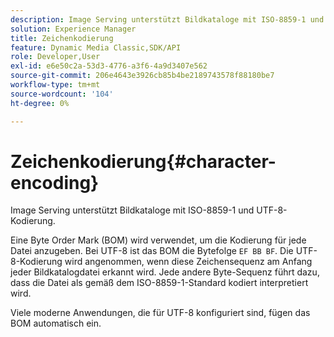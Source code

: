 ```yaml
---
description: Image Serving unterstützt Bildkataloge mit ISO-8859-1 und UTF-8-Kodierung.
solution: Experience Manager
title: Zeichenkodierung
feature: Dynamic Media Classic,SDK/API
role: Developer,User
exl-id: e6e50c2a-53d3-4776-a3f6-4a9d3407e562
source-git-commit: 206e4643e3926cb85b4be2189743578f88180be7
workflow-type: tm+mt
source-wordcount: '104'
ht-degree: 0%

---
```


# Zeichenkodierung{#character-encoding}

Image Serving unterstützt Bildkataloge mit ISO-8859-1 und UTF-8-Kodierung.

Eine Byte Order Mark (BOM) wird verwendet, um die Kodierung für jede Datei anzugeben. Bei UTF-8 ist das BOM die Bytefolge `EF BB BF`. Die UTF-8-Kodierung wird angenommen, wenn diese Zeichensequenz am Anfang jeder Bildkatalogdatei erkannt wird. Jede andere Byte-Sequenz führt dazu, dass die Datei als gemäß dem ISO-8859-1-Standard kodiert interpretiert wird.

Viele moderne Anwendungen, die für UTF-8 konfiguriert sind, fügen das BOM automatisch ein.
